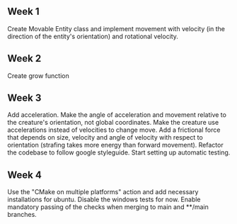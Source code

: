 ## Week 1
Create Movable Entity class and implement movement with velocity (in the direction of the entity's orientation) and rotational velocity.

## Week 2
Create grow function

## Week 3
Add acceleration. Make the angle of acceleration and movement relative to the creature's orientation, not global coordinates.
Make the creature use accelerations instead of velocities to change move.
Add a frictional force that depends on size, velocity and angle of velocity with respect to orientation (strafing takes more energy than forward movement).
Refactor the codebase to follow google styleguide.
Start setting up automatic testing.

## Week 4
Use the "CMake on multiple platforms" action and add necessary installations for ubuntu. Disable the windows tests for now. Enable mandatory passing of the checks when merging to main and **/main branches.
